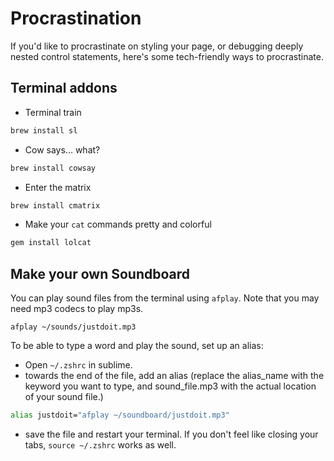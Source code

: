 # Procrastination

If you'd like to procrastinate on styling your page, or debugging deeply nested control statements, here's some tech-friendly ways to procrastinate.

## Terminal addons

* Terminal train

```bash
brew install sl
```

* Cow says... what?

```bash
brew install cowsay
```

* Enter the matrix

```bash
brew install cmatrix
```

* Make your `cat` commands pretty and colorful

```bash
gem install lolcat
```


## Make your own Soundboard

You can play sound files from the terminal using `afplay`. Note that you may need mp3 codecs to play mp3s.

`afplay ~/sounds/justdoit.mp3`

To be able to type a word and play the sound, set up an alias:

* Open `~/.zshrc` in sublime.
* towards the end of the file, add an alias (replace the alias_name with the keyword you want to type, and sound_file.mp3 with the actual location of your sound file.)

```bash
alias justdoit="afplay ~/soundboard/justdoit.mp3"
```

* save the file and restart your terminal. If you don't feel like closing your tabs, `source ~/.zshrc` works as well.
